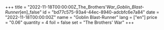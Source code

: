 +++
title = "2022-11-18T00:00:00Z_The_Brothers'_War_Goblin_Blast-Runner_[en]_false"
id = "bd77c575-93a4-44ec-8940-adcbfc6e7a84"
date = "2022-11-18T00:00:00Z"
name = "Goblin Blast-Runner"
lang = ["en"]
price = "0.06"
quantity = 4
foil = false
set = "The Brothers' War"
+++
